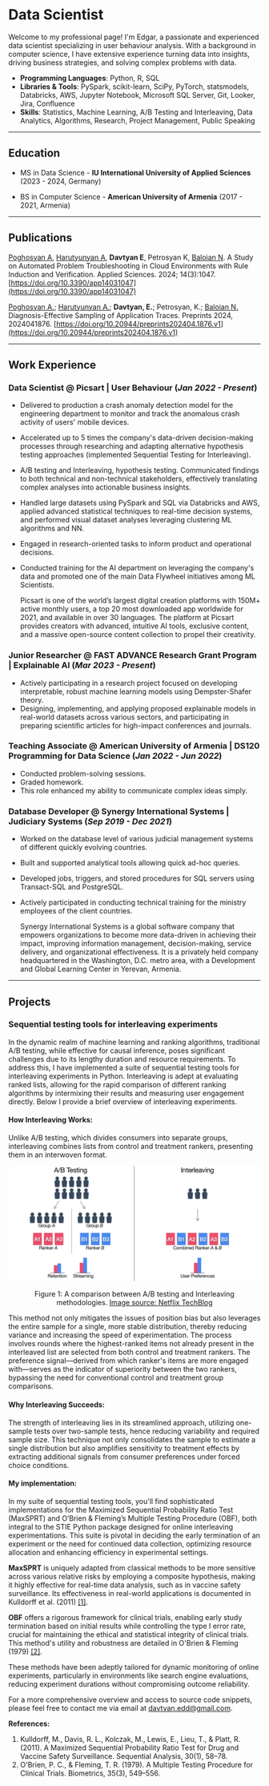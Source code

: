 # Data Scientist

Welcome to my professional page! I'm Edgar, a passionate and experienced data scientist specializing in user behaviour analysis. With a background in computer science, I have extensive experience turning data into insights, driving business strategies, and solving complex problems with data.

- **Programming Languages**: Python, R, SQL
- **Libraries & Tools**: PySpark, scikit-learn, SciPy, PyTorch, statsmodels, Databricks, AWS, Jupyter Notebook, Microsoft SQL Server, Git, Looker, Jira, Confluence
- **Skills**: Statistics, Machine Learning, A/B Testing and Interleaving, Data Analytics, Algorithms, Research, Project Management, Public Speaking

---

## **Education**
- MS in Data Science - **IU International University of Applied Sciences** (2023 - 2024, Germany)

- BS in Computer Science - **American University of Armenia** (2017 - 2021, Armenia)

---

## **Publications**
[Poghosyan A](https://scholar.google.cl/citations?user=A0He6ugAAAAJ&hl=en),
[Harutyunyan A](https://scholar.google.cl/citations?hl=en&user=G8fSsPYAAAAJ),
**Davtyan E**, Petrosyan K, [Baloian N](https://scholar.google.cl/citations?hl=en&user=LYlzMIIAAAAJ).
A Study on Automated Problem Troubleshooting in Cloud Environments with Rule Induction and
Verification. Applied Sciences. 2024; 14(3):1047. [https://doi.org/10.3390/app14031047](https://doi.org/10.3390/app14031047)

[Poghosyan A.](https://scholar.google.cl/citations?user=A0He6ugAAAAJ&hl=en);
[Harutyunyan A.](https://scholar.google.cl/citations?hl=en&user=G8fSsPYAAAAJ); 
**Davtyan, E.**; Petrosyan, K.; [Baloian N.](https://scholar.google.cl/citations?hl=en&user=LYlzMIIAAAAJ) 
Diagnosis-Effective Sampling of Application Traces. Preprints 2024, 2024041876. [https://doi.org/10.20944/preprints202404.1876.v1](https://doi.org/10.20944/preprints202404.1876.v1)

---

## **Work Experience**

### Data Scientist @ Picsart | User Behaviour (_Jan 2022 - Present_)
- Delivered to production a crash anomaly detection model for the engineering
department to monitor and track the anomalous crash activity of users' mobile
devices.
- Accelerated up to 5 times the company's data-driven decision-making processes through researching and adapting alternative hypothesis testing approaches (implemented Sequential Testing for Interleaving).
- A/B testing and Interleaving, hypothesis testing. Communicated findings to both technical and non-technical
stakeholders, effectively translating complex analyses into actionable business insights.
- Handled large datasets using PySpark and SQL via Databricks and AWS, applied
advanced statistical techniques to real-time decision systems, and performed visual
dataset analyses leveraging clustering ML algorithms and NN.
- Engaged in research-oriented tasks to inform product and operational decisions.
- Conducted training for the AI department on leveraging the company's data and
promoted one of the main Data Flywheel initiatives among ML Scientists.


  Picsart is one of the world’s largest digital creation platforms with 150M+ active monthly users, a top 20 most downloaded app worldwide for 2021, and available in over 30 languages. The platform at Picsart provides creators with advanced, intuitive AI tools, exclusive content, and a massive open-source content collection to propel their creativity.

### Junior Researcher @ FAST ADVANCE Research Grant Program | Explainable AI (_Mar 2023 - Present_)
- Actively participating in a research project focused on developing interpretable,
robust machine learning models using Dempster-Shafer theory.
- Designing, implementing, and applying proposed explainable models in real-world datasets across
various sectors, and participating in preparing scientific articles for high-impact conferences and journals.

### Teaching Associate @ American University of Armenia | DS120 Programming for Data Science (_Jan 2022 - Jun 2022_)
- Conducted problem-solving sessions.
- Graded homework.
- This role enhanced my ability to communicate complex ideas simply.

### Database Developer @ Synergy International Systems | Judiciary Systems (_Sep 2019 - Dec 2021_)
- Worked on the database level of various judicial management systems of different
quickly evolving countries.
- Built and supported analytical tools allowing quick ad-hoc queries.
- Developed jobs, triggers, and stored procedures for SQL servers using Transact-SQL and PostgreSQL.
- Actively participated in conducting technical training for the ministry employees of
the client countries.

  Synergy International Systems is a global software company that empowers organizations to become more data-driven in achieving their impact, improving information management, decision-making, service delivery, and organizational effectiveness. It is a privately held company headquartered in the Washington, D.C. metro area, with a Development and Global Learning Center in Yerevan, Armenia.

---

## **Projects**

### Sequential testing tools for interleaving experiments

In the dynamic realm of machine learning and ranking algorithms, traditional A/B testing, while effective for causal inference, poses significant challenges due to its lengthy duration and resource requirements.
To address this, I have implemented a suite of sequential testing tools for interleaving experiments in Python. Interleaving is adept at evaluating ranked lists, allowing for the rapid comparison of different ranking algorithms by intermixing their results and measuring user engagement directly. Below I provide a brief overview of interleaving experiments.

#### How Interleaving Works:

Unlike A/B testing, which divides consumers into separate groups, interleaving combines lists from control and treatment rankers, presenting them in an interwoven format.  

![Caption: A comparison between A/B testing and Interleaving methodologies](assets/img/ab_vs_interleaving.png)
<figcaption align="center">Figure 1: A comparison between A/B testing and Interleaving methodologies. <a href="https://netflixtechblog.com/interleaving-in-online-experiments-at-netflix-a04ee392ec55">Image source: Netflix TechBlog</a></figcaption>  

This method not only mitigates the issues of position bias but also leverages the entire sample for a single, more stable distribution, thereby reducing variance and increasing the speed of experimentation.
The process involves rounds where the highest-ranked items not already present in the interleaved list are selected from both control and treatment rankers. The preference signal—derived from which ranker's items are more engaged with—serves as the indicator of superiority between the two rankers, bypassing the need for conventional control and treatment group comparisons.

#### Why Interleaving Succeeds:

The strength of interleaving lies in its streamlined approach, utilizing one-sample tests over two-sample tests, hence reducing variability and required sample size. This technique not only consolidates the sample to estimate a single distribution but also amplifies sensitivity to treatment effects by extracting additional signals from consumer preferences under forced choice conditions.

#### My implementation:

In my suite of sequential testing tools, you'll find sophisticated implementations for the Maximized Sequential Probability Ratio Test (MaxSPRT) and O’Brien & Fleming’s Multiple Testing Procedure (OBF), both integral to the STIE Python package designed for online interleaving experimentations. This suite is pivotal in deciding the early termination of an experiment or the need for continued data collection, optimizing resource allocation and enhancing efficiency in experimental settings.

**MaxSPRT** is uniquely adapted from classical methods to be more sensitive across various relative risks by employing a composite hypothesis, making it highly effective for real-time data analysis, such as in vaccine safety surveillance. Its effectiveness in real-world applications is documented in Kulldorff et al. (2011) [[1]](#1).

**OBF** offers a rigorous framework for clinical trials, enabling early study termination based on initial results while controlling the type I error rate, crucial for maintaining the ethical and statistical integrity of clinical trials. This method's utility and robustness are detailed in O'Brien & Fleming (1979) [[2]](#2).

These methods have been adeptly tailored for dynamic monitoring of online experiments, particularly in environments like search engine evaluations, reducing experiment durations without compromising outcome reliability.

For a more comprehensive overview and access to source code snippets, please feel free to contact me via email at [davtyan.edd@gmail.com](mailto:davtyan.edd@gmail.com).

**References:**
1. <a id="1">Kulldorff, M., Davis, R. L., Kolczak, M., Lewis, E., Lieu, T., & Platt, R. (2011). A Maximized Sequential Probability Ratio Test for Drug and Vaccine Safety Surveillance. Sequential Analysis, 30(1), 58–78.</a>
2. <a id="2">O'Brien, P. C., & Fleming, T. R. (1979). A Multiple Testing Procedure for Clinical Trials. Biometrics, 35(3), 549–556.</a>

<!---
#### My implementation:
In my suite of sequential testing tools, you can currently find the implementations for the Maximized Sequential Probability Ratio Test (MaxSPRT) and O’Brien & Fleming’s Multiple Testing Procedure (OBF). Since the current methods lack explainability I have also included some convenient wrappers for non-parametric tests to measure and interpret A vs B distribution changes.
More detailed explanations and source code snippets are available upon request, just contact me via email at [davtyan.edd@gmail.com](mailto:davtyan.edd@gmail.com).
**[Project GitHub](https://github.com/EDavtyan/STIE)** 
-->
